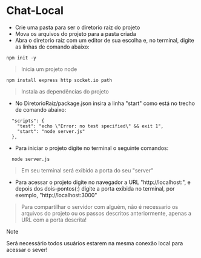 # Chat-Local

- Crie uma pasta para ser o diretorio raiz do projeto
- Mova os arquivos do projeto para a pasta criada
- Abra o diretorio raiz com um editor de sua escolha e, no terminal, digite as linhas de comando abaixo:

```
npm init -y
```
> Inicia um projeto node
```
npm install express http socket.io path
```
> Instala as dependências do projeto

- No DiretorioRaiz/package.json insira a linha "start" como está no trecho de comando abaixo:

```
  "scripts": {
    "test": "echo \"Error: no test specified\" && exit 1",
    "start": "node server.js"
  },
```
- Para iniciar o projeto digite no terminal o seguinte comandos:

```
  node server.js
```
> Em seu terminal será exibido a porta do seu "server"

- Para acessar o projeto digite no navegador a URL "http://localhost:", e depois dos dois-pontos(:) digite a porta exibida no terminal, por exemplo, "http://localhost:3000"

> Para compartilhar o servidor com alguém, não é necessario os arquivos do projeto ou os passos descritos anteriormente, apenas a URL com a porta descrita!


> [!NOTE]
> Será necessário todos usuários estarem na mesma conexão local para acessar o sever!

